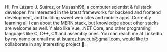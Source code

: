 Hi, I'm Lázaro J. Suárez, or Musashi98, a computer scientist & fullstack developer. I'm interested in the latest frameworks for backend and 
frontend development, and building sweet web sites and mobile apps. Currently learning all I can about the MERN stack, but knowledge about 
other stacks are welcome as well. Y also like Vue, .NET Core, and other programing languajes like C, C++, C# and assembly ones. You can reach 
me at LinkedIn by my name or email me at lsuarez.hav.cub@gmail.com, would like to collaborate in any interesting project 🙂.
